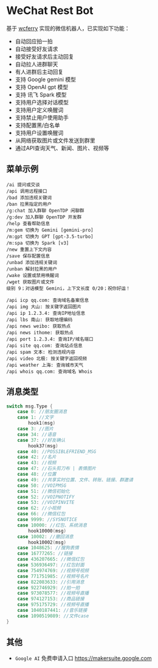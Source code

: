 # WeChat Rest Bot

基于 [wcferry](https://github.com/opentdp/wechat-rest/tree/master/wcferry) 实现的微信机器人，已实现如下功能：

- 自动回应拍一拍
- 自动接受好友请求
- 接受好友请求后主动回复
- 自动拉人进群聊天
- 有人进群后主动回复
- 支持 Google gemini 模型
- 支持 OpenAI gpt 模型
- 支持 讯飞 Spark 模型
- 支持用户选择对话模型
- 支持用户定义唤醒词
- 支持禁止用户使用助手
- 支持配置黑/白名单
- 支持用户设置唤醒词
- 从网络获取图片或文件发送到群里
- 通过API查询天气、新闻、图片、视频等

## 菜单示例

```text
/ai 提问或交谈
/api 调用远程接口
/bad 添加违规关键词
/ban 拉黑指定的用户
/g:chat 加入群聊 OpenTDP 闲聊群
/g:dev 加入群聊 OpenTDP 开发群
/help 查看帮助信息
/m:gem 切换为 Gemini [gemini-pro]
/m:gpt 切换为 GPT [gpt-3.5-turbo]
/m:spa 切换为 Spark [v3]
/new 重置上下文内容
/save 保存配置信息
/unbad 添加违规关键词
/unban 解封拉黑的用户
/wake 设置或禁用唤醒词
/wget 获取图片或文件
级别 9；对话模型 Gemini，上下文长度 0/20；祝你好运！
```

```text
/api icp qq.com: 查询域名备案信息
/api img 大山: 按关键字返回图片
/api ip 1.2.3.4: 查询IP地址信息
/api lbs 南山: 获取地理编码
/api news weibo: 获取热点
/api news ithome: 获取热点
/api port 1.2.3.4: 查询IP/域名端口
/api site qq.com: 查询站点信息
/api spam 文本: 检测违规内容
/api video 北极: 按关键字返回视频
/api weather 上海: 查询城市天气
/api whois qq.com: 查询域名 Whois
```

## 消息类型

```go
switch msg.Type {
    case 0: //朋友圈消息
    case 1: //文字
        hook1(msg)
    case 3: //图片
    case 34: //语音
    case 37: //好友确认
        hook37(msg)
    case 40: //POSSIBLEFRIEND_MSG
    case 42: //名片
    case 43: //视频
    case 47: //石头剪刀布 | 表情图片
    case 48: //位置
    case 49: //共享实时位置、文件、转账、链接、群邀请
    case 50: //VOIPMSG
    case 51: //微信初始化
    case 52: //VOIPNOTIFY
    case 53: //VOIPINVITE
    case 62: //小视频
    case 66: //微信红包
    case 9999: //SYSNOTICE
    case 10000: //红包、系统消息
        hook10000(msg)
    case 10002: //撤回消息
        hook10002(msg)
    case 1048625: //搜狗表情
    case 16777265: //链接
    case 436207665: //微信红包
    case 536936497: //红包封面
    case 754974769: //视频号视频
    case 771751985: //视频号名片
    case 822083633: //引用消息
    case 922746929: //拍一拍
    case 973078577: //视频号直播
    case 974127153: //商品链接
    case 975175729: //视频号直播
    case 1040187441: //音乐链接
    case 1090519089: //文件case
}
```

## 其他

- `Google AI` 免费申请入口 <https://makersuite.google.com>
